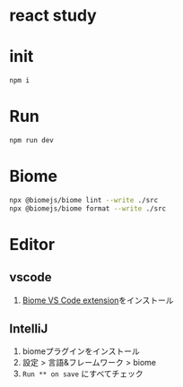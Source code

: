 # react study

# init

```sh
npm i
```

# Run

```sh
npm run dev
```

# Biome

```sh
npx @biomejs/biome lint --write ./src
npx @biomejs/biome format --write ./src
```

# Editor

## vscode

1. [Biome VS Code extension](https://marketplace.visualstudio.com/items?itemName=biomejs.biome)をインストール

## IntelliJ

1. biomeプラグインをインストール
2. 設定 > 言語&フレームワーク > biome
3. `Run ** on save` にすべてチェック